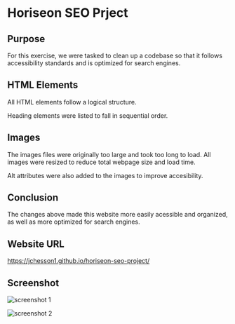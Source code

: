 # Horiseon SEO Prject
## Purpose
For this exercise, we were tasked to clean up a codebase so that it follows accessibility standards and is optimized for search engines.

## HTML Elements
All HTML elements follow a logical structure.

Heading elements were listed to fall in sequential order.

## Images
The images files were originally too large and took too long to load. All images were resized to reduce total webpage size and load time.

Alt attributes were also added to the images to improve accesibility.

## Conclusion

The changes above made this website more easily acessible and organized, as well as more optimized for search engines.

## Website URL 
https://jchesson1.github.io/horiseon-seo-project/

## Screenshot
![screenshot 1](../horiseon-seo-project/assets/horiseon1.jpg)

![screenshot 2](../horiseon-seo-project/assets/horiseon2.jpg)



